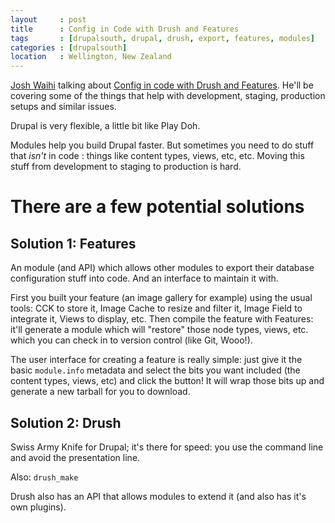 ```yaml
---
layout     : post
title      : Config in Code with Drush and Features
tags       : [drupalsouth, drupal, drush, export, features, modules]
categories : [drupalsouth]
location   : Wellington, New Zealand
---
```


[Josh Waihi][jw] talking about [Config in code with Drush and Features][talk].
He'll be covering some of the things that help with development, staging,
production setups and similar issues.

[jw]: http://geek.joshwaihi.com/
[talk]: http://wellington2010.drupalsouth.net.nz/session/config-in-code-with-drush-and-features

Drupal is very flexible, a little bit like Play Doh. 

Modules help you build Drupal faster. But sometimes you need to do stuff that
*isn't* in code : things like content types, views, etc, etc. Moving this
stuff from development to staging to production is hard.

There are a few potential solutions
===================================

Solution 1: Features
--------------------

An module (and API) which allows other modules to export their database
configuration stuff into code. And an interface to maintain it with.

First you built your feature (an image gallery for example) using the usual
tools: CCK to store it, Image Cache to resize and filter it, Image Field to
integrate it, Views to display, etc. Then compile the feature with Features:
it'll generate a module which will "restore" those node types, views, etc.
which you can check in to version control (like Git, Wooo!).

The user interface for creating a feature is really simple: just give it the
basic `module.info` metadata and select the bits you want included (the
content types, views, etc) and click the button! It will wrap those bits up
and generate a new tarball for you to download.

Solution 2: Drush
-----------------

Swiss Army Knife for Drupal; it's there for speed: you use the command line
and avoid the presentation line.

Also: `drush_make`

Drush also has an API that allows modules to extend it (and also has it's own
plugins).